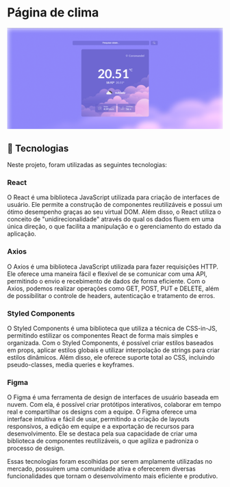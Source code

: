 
# Página de clima
![Foto Climate](./src/assets/SistemaCliamate.png)
## 🚀 Tecnologias

Neste projeto, foram utilizadas as seguintes tecnologias:

### React

O React é uma biblioteca JavaScript utilizada para criação de interfaces de usuário. Ele permite a construção de componentes reutilizáveis e possui um ótimo desempenho graças ao seu virtual DOM. Além disso, o React utiliza o conceito de "unidirecionalidade" através do qual os dados fluem em uma única direção, o que facilita a manipulação e o gerenciamento do estado da aplicação.

### Axios

O Axios é uma biblioteca JavaScript utilizada para fazer requisições HTTP. Ele oferece uma maneira fácil e flexível de se comunicar com uma API, permitindo o envio e recebimento de dados de forma eficiente. Com o Axios, podemos realizar operações como GET, POST, PUT e DELETE, além de possibilitar o controle de headers, autenticação e tratamento de erros.

### Styled Components

O Styled Components é uma biblioteca que utiliza a técnica de CSS-in-JS, permitindo estilizar os componentes React de forma mais simples e organizada. Com o Styled Components, é possível criar estilos baseados em props, aplicar estilos globais e utilizar interpolação de strings para criar estilos dinâmicos. Além disso, ele oferece suporte total ao CSS, incluindo pseudo-classes, media queries e keyframes.

### Figma

O Figma é uma ferramenta de design de interfaces de usuário baseada em nuvem. Com ela, é possível criar protótipos interativos, colaborar em tempo real e compartilhar os designs com a equipe. O Figma oferece uma interface intuitiva e fácil de usar, permitindo a criação de layouts responsivos, a edição em equipe e a exportação de recursos para desenvolvimento. Ele se destaca pela sua capacidade de criar uma biblioteca de componentes reutilizáveis, o que agiliza e padroniza o processo de design.

Essas tecnologias foram escolhidas por serem amplamente utilizadas no mercado, possuírem uma comunidade ativa e oferecerem diversas funcionalidades que tornam o desenvolvimento mais eficiente e produtivo.
